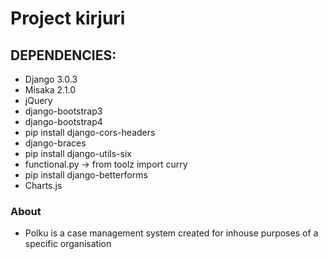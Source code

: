 # Project kirjuri

## DEPENDENCIES:
- Django 3.0.3
- Misaka 2.1.0
- jQuery
- django-bootstrap3
- django-bootstrap4
- pip install django-cors-headers
- django-braces
- pip install django-utils-six
- functional.py -> from toolz import curry
- pip install django-betterforms
- Charts.js

	
### About
- Polku is a case management system created for inhouse purposes of a specific organisation
